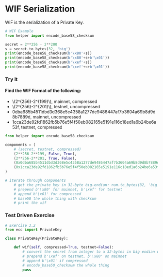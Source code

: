 
# WIF Serialization

WIF is the serialization of a Private Key.


```python
# WIF Example
from helper import encode_base58_checksum

secret = 2**256 - 2**200
s = secret.to_bytes(32, 'big')
print(encode_base58_checksum(b'\x80'+s))
print(encode_base58_checksum(b'\x80'+s+b'\x01'))
print(encode_base58_checksum(b'\xef'+s))
print(encode_base58_checksum(b'\xef'+s+b'\x01'))
```

### Try it

#### Find the WIF Format of the following:

* \\(2^{256}-2^{199}\\), mainnet, compressed
* \\(2^{256}-2^{201}\\), testnet, uncompressed
* 0dba685b4511dbd3d368e5c4358a1277de9486447af7b3604a69b8d9d8b7889d, mainnet, uncompressed
* 1cca23de92fd1862fb5b76e5f4f50eb082165e5191e116c18ed1a6b24be6a53f, testnet, compressed


```python
from helper import encode_base58_checksum

components = (
    # (secret, testnet, compressed)
    (2**256-2**199, False, True),
    (2**256-2**201, True, False),
    (0x0dba685b4511dbd3d368e5c4358a1277de9486447af7b3604a69b8d9d8b7889d, False, False),
    (0x1cca23de92fd1862fb5b76e5f4f50eb082165e5191e116c18ed1a6b24be6a53f, True, True),
)

# iterate through components
    # get the private key in 32-byte big-endian: num.to_bytes(32, 'big')
    # prepend b'\x80' for mainnet, b'\xef' for testnet
    # append b'\x01' for compressed
    # base58 the whole thing with checksum
    # print the wif
```

### Test Driven Exercise


```python
# Exercise 3.2
from ecc import PrivateKey

class PrivateKey(PrivateKey):

    def wif(self, compressed=True, testnet=False):
        # convert the secret from integer to a 32-bytes in big endian using num.to_bytes(32, 'big')
        # prepend b'\xef' on testnet, b'\x80' on mainnet
        # append b'\x01' if compressed
        # encode_base58_checksum the whole thing
        pass
```
